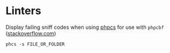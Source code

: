 # Linters

Display failing sniff codes when using [phpcs][] for use with `phpcbf`
([stackoverflow.com](https://stackoverflow.com/a/13732800/592207))
```
phcs -s FILE_OR_FOLDER
```

[phpcs]: https://github.com/squizlabs/PHP_CodeSniffer
